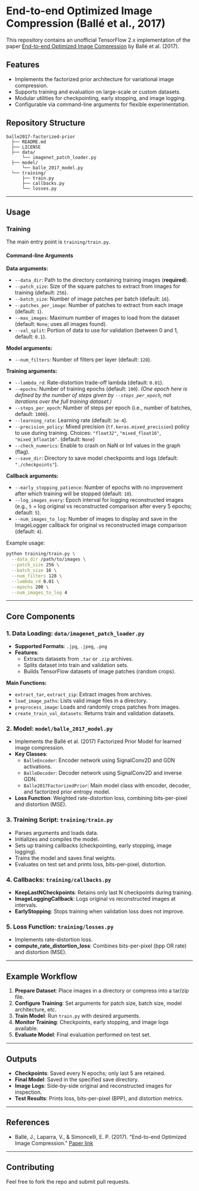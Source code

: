 <!-- # balle2017-factorized-prior -->

# End-to-end Optimized Image Compression (Ballé et al., 2017)

This repository contains an unofficial TensorFlow 2.x implementation of the paper [End-to-end Optimized Image Compression](https://arxiv.org/abs/1611.01704) by Ballé et al. (2017).

## Features

- Implements the factorized prior architecture for variational image compression.
- Supports training and evaluation on large-scale or custom datasets.
- Modular utilities for checkpointing, early stopping, and image logging.
- Configurable via command-line arguments for flexible experimentation.

## Repository Structure

```
balle2017-factorized-prior
  ├── README.md
  ├── LICENSE
  ├── data/
      └── imagenet_patch_loader.py
  ├── model/
      └── balle_2017_model.py
  └── training/
      ├── train.py
      ├── callbacks.py
      └── losses.py
```

---

## Usage

### Training

The main entry point is `training/train.py`.

#### Command-line Arguments

**Data arguments:**
- `--data_dir`: Path to the directory containing training images (**required**).
- `--patch_size`: Size of the square patches to extract from images for training (default: `256`).
- `--batch_size`: Number of image patches per batch (default: `16`).
- `--patches_per_image`: Number of patches to extract from each image (default: `1`).
- `--max_images`: Maximum number of images to load from the dataset (default: `None`; uses all images found).
- `--val_split`: Portion of data to use for validation (between 0 and 1, default: `0.1`).

**Model arguments:**
- `--num_filters`: Number of filters per layer (default: `128`).

**Training arguments:**
- `--lambda_rd`: Rate-distortion trade-off lambda (default: `0.01`).
- `--epochs`: Number of training epochs (default: `100`). *(One epoch here is defined by the number of steps given by `--steps_per_epoch`, not iterations over the full training dataset.)*
- `--steps_per_epoch`: Number of steps per epoch (i.e., number of batches, default: `1000`).
- `--learning_rate`: Learning rate (default: `1e-4`).
- `--precision_policy`: Mixed precision (`tf.keras.mixed_precision`) policy to use during training. Choices: `"float32"`, `"mixed_float16"`, `"mixed_bfloat16"`. (default: `None`)
- `--check_numerics`: Enable to crash on NaN or Inf values in the graph (flag).
- `--save_dir`: Directory to save model checkpoints and logs (default: `"./checkpoints"`).

**Callback arguments:**
- `--early_stopping_patience`: Number of epochs with no improvement after which training will be stopped (default: `10`).
- `--log_images_every`: Epoch interval for logging reconstructed images (e.g., `5` = log original vs reconstructed comparison after every 5 epochs; default: `5`).
- `--num_images_to_log`: Number of images to display and save in the ImageLogger callback for original vs reconstructed image comparison (default: `4`).


Example usage:
```bash
python training/train.py \
  --data_dir /path/to/images \
  --patch_size 256 \
  --batch_size 16 \
  --num_filters 128 \
  --lambda_rd 0.01 \
  --epochs 200 \
  --num_images_to_log 4
```

---

## Core Components

### 1. Data Loading: `data/imagenet_patch_loader.py`

- **Supported Formats**: `.jpg`, `.jpeg`, `.png`
- **Features**:
  - Extracts datasets from `.tar` or `.zip` archives.
  - Splits dataset into train and validation sets.
  - Builds TensorFlow datasets of image patches (random crops).

**Main Functions:**
- `extract_tar`, `extract_zip`: Extract images from archives.
- `load_image_paths`: Lists valid image files in a directory.
- `preprocess_image`: Loads and randomly crops patches from images.
- `create_train_val_datasets`: Returns train and validation datasets.

### 2. Model: `model/balle_2017_model.py`

- Implements the Ballé et al. (2017) Factorized Prior Model for learned image compression.
- **Key Classes**:
  - `BalleEncoder`: Encoder network using SignalConv2D and GDN activations.
  - `BalleDecoder`: Decoder network using SignalConv2D and inverse GDN.
  - `Balle2017FactorizedPrior`: Main model class with encoder, decoder, and factorized prior entropy model.
- **Loss Function**: Weighted rate-distortion loss, combining bits-per-pixel and distortion (MSE).

### 3. Training Script: `training/train.py`

- Parses arguments and loads data.
- Initializes and compiles the model.
- Sets up training callbacks (checkpointing, early stopping, image logging).
- Trains the model and saves final weights.
- Evaluates on test set and prints loss, bits-per-pixel, distortion.

### 4. Callbacks: `training/callbacks.py`

- **KeepLastNCheckpoints**: Retains only last N checkpoints during training.
- **ImageLoggingCallback**: Logs original vs reconstructed images at intervals.
- **EarlyStopping**: Stops training when validation loss does not improve.

### 5. Loss Function: `training/losses.py`

- Implements rate-distortion loss.
- **compute_rate_distortion_loss**: Combines bits-per-pixel (bpp OR rate) and distortion (MSE).

---

## Example Workflow

1. **Prepare Dataset**: Place images in a directory or compress into a tar/zip file.
2. **Configure Training**: Set arguments for patch size, batch size, model architecture, etc.
3. **Train Model**: Run `train.py` with desired arguments.
4. **Monitor Training**: Checkpoints, early stopping, and image logs available.
5. **Evaluate Model**: Final evaluation performed on test set.

---

## Outputs

- **Checkpoints**: Saved every N epochs; only last 5 are retained.
- **Final Model**: Saved in the specified save directory.
- **Image Logs**: Side-by-side original and reconstructed images for inspection.
- **Test Results**: Prints loss, bits-per-pixel (BPP), and distortion metrics.

---

## References

- Ballé, J., Laparra, V., & Simoncelli, E. P. (2017). "End-to-end Optimized Image Compression." [Paper link](https://arxiv.org/abs/1611.01704)

---

## Contributing

Feel free to fork the repo and submit pull requests.
